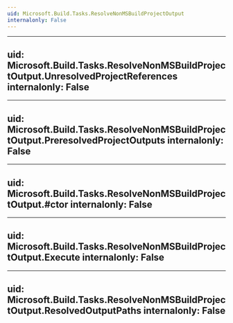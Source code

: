 ```yaml
---
uid: Microsoft.Build.Tasks.ResolveNonMSBuildProjectOutput
internalonly: False
---
```


---
uid: Microsoft.Build.Tasks.ResolveNonMSBuildProjectOutput.UnresolvedProjectReferences
internalonly: False
---

---
uid: Microsoft.Build.Tasks.ResolveNonMSBuildProjectOutput.PreresolvedProjectOutputs
internalonly: False
---

---
uid: Microsoft.Build.Tasks.ResolveNonMSBuildProjectOutput.#ctor
internalonly: False
---

---
uid: Microsoft.Build.Tasks.ResolveNonMSBuildProjectOutput.Execute
internalonly: False
---

---
uid: Microsoft.Build.Tasks.ResolveNonMSBuildProjectOutput.ResolvedOutputPaths
internalonly: False
---
